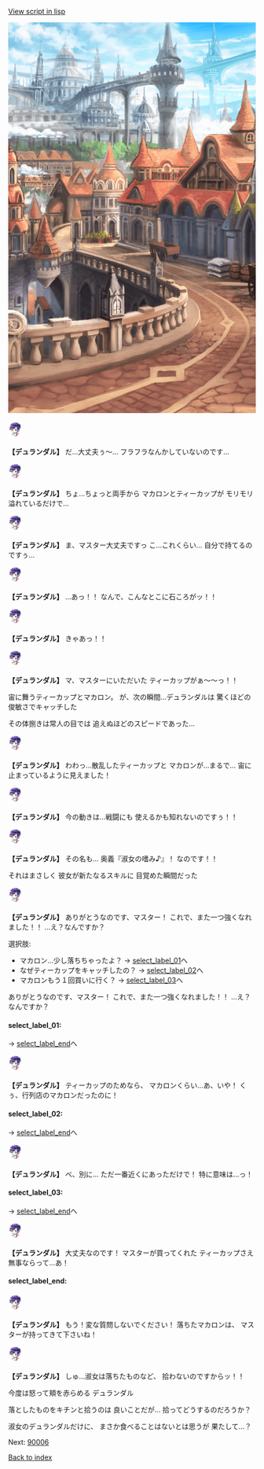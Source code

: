 [View script in lisp](../scripts/10034203.txt)

![town.png](../images/backgrounds/town.png)

<img src="../images/units/100341.png" alt="100341.png" height="34"/>

**【デュランダル】**
だ…大丈夫ぅ〜…
フラフラなんかしていないのです…

<img src="../images/units/100341.png" alt="100341.png" height="34"/>

**【デュランダル】**
ちょ…ちょっと両手から
マカロンとティーカップが
モリモリ溢れているだけで…

<img src="../images/units/100341.png" alt="100341.png" height="34"/>

**【デュランダル】**
ま、マスター大丈夫ですっ
こ…これくらい…
自分で持てるのですぅ…

<img src="../images/units/100341.png" alt="100341.png" height="34"/>

**【デュランダル】**
…あっ！！
なんで、こんなとこに石ころがッ！！

<img src="../images/units/100341.png" alt="100341.png" height="34"/>

**【デュランダル】**
きゃあっ！！

<img src="../images/units/100341.png" alt="100341.png" height="34"/>

**【デュランダル】**
マ、マスターにいただいた
ティーカップがぁ〜〜っ！！

宙に舞うティーカップとマカロン。
が、次の瞬間…デュランダルは
驚くほどの俊敏さでキャッチした

その体捌きは常人の目では
追えぬほどのスピードであった…

<img src="../images/units/100341.png" alt="100341.png" height="34"/>

**【デュランダル】**
わわっ…散乱したティーカップと
マカロンが…まるで…
宙に止まっているように見えました！

<img src="../images/units/100341.png" alt="100341.png" height="34"/>

**【デュランダル】**
今の動きは…戦闘にも
使えるかも知れないのですぅ！！

<img src="../images/units/100341.png" alt="100341.png" height="34"/>

**【デュランダル】**
その名も…
奥義『淑女の嗜み♪』！
なのです！！

それはまさしく
彼女が新たなるスキルに
目覚めた瞬間だった

<img src="../images/units/100341.png" alt="100341.png" height="34"/>

**【デュランダル】**
ありがとうなのです、マスター！
これで、また一つ強くなれました！！
…え？なんですか？

選択肢:
- マカロン…少し落ちちゃったよ？ → [select_label_01](#select_label_01)へ
- なぜティーカップをキャッチしたの？ → [select_label_02](#select_label_02)へ
- マカロンもう１回買いに行く？ → [select_label_03](#select_label_03)へ

ありがとうなのです、マスター！
これで、また一つ強くなれました！！
…え？なんですか？

#### select_label_01:
 → [select_label_end](#select_label_end)へ

<img src="../images/units/100341.png" alt="100341.png" height="34"/>

**【デュランダル】**
ティーカップのためなら、
マカロンくらい…あ、いや！
くぅ、行列店のマカロンだったのに！

#### select_label_02:
 → [select_label_end](#select_label_end)へ

<img src="../images/units/100341.png" alt="100341.png" height="34"/>

**【デュランダル】**
べ、別に…
ただ一番近くにあっただけで！
特に意味は…っ！

#### select_label_03:
 → [select_label_end](#select_label_end)へ

<img src="../images/units/100341.png" alt="100341.png" height="34"/>

**【デュランダル】**
大丈夫なのです！
マスターが買ってくれた
ティーカップさえ無事ならって…あ！

#### select_label_end:

<img src="../images/units/100341.png" alt="100341.png" height="34"/>

**【デュランダル】**
もう！変な質問しないでください！
落ちたマカロンは、
マスターが持ってきて下さいね！

<img src="../images/units/100341.png" alt="100341.png" height="34"/>

**【デュランダル】**
しゅ…淑女は落ちたものなど、
拾わないのですからッ！！

今度は怒って頬を赤らめる
デュランダル

落としたものをキチンと拾うのは
良いことだが…
拾ってどうするのだろうか？

淑女のデュランダルだけに、
まさか食べることはないとは思うが
果たして…？

Next: [90006](90006.md)

[Back to index](index.md)
